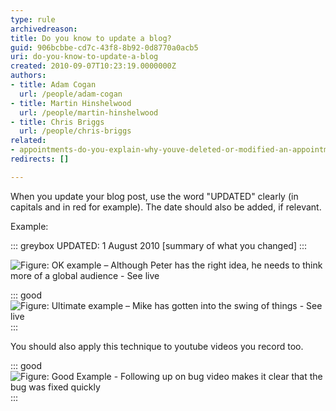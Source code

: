 ```yaml
---
type: rule
archivedreason: 
title: Do you know to update a blog?
guid: 906bcbbe-cd7c-43f8-8b92-0d8770a0acb5
uri: do-you-know-to-update-a-blog
created: 2010-09-07T10:23:19.0000000Z
authors:
- title: Adam Cogan
  url: /people/adam-cogan
- title: Martin Hinshelwood
  url: /people/martin-hinshelwood
- title: Chris Briggs
  url: /people/chris-briggs
related: 
- appointments-do-you-explain-why-youve-deleted-or-modified-an-appointment
redirects: []

---
```


When you update your blog post, use the word "UPDATED" clearly (in capitals and in red for example). The date should also be added, if relevant.

<!--endintro-->

Example:

::: greybox
UPDATED: 1 August 2010 [summary of what you changed]
:::

![Figure: OK example – Although Peter has the right idea, he needs to think more of a global audience -        See live](RulesBloggingUpdate\_OKPeter.jpg)  

::: good  
![Figure: Ultimate example – Mike has gotten into the swing of things -        See live](RulesBloggingUpdate\_UltimateMike.jpg)  
:::

You should also apply this technique to youtube videos you record too.

::: good  
![Figure: Good Example - Following up on bug video makes it clear that the bug was fixed quickly](UpdatedYoutubeTitle.png)  
:::


